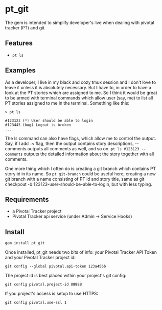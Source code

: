 pt_git
========

The gem is intended to simplify developer's live when dealing with pivotal tracker (PT) and git.

Features
--------

* `pt ls`

Examples
--------

As a developer, I live in my black and cozy tmux session and I don't love to leave it unless it is absolutely necessary.
But I have to, in order to have a look at the PT stories which are assigned to me.
So I think it would be great to be armed with terminal commands which allow user (say, me) to list all PT stories assigned to me in the terminal. Something like this:

```
> pt ls

#123123 (*) User should be able to login
#123445 (bug) Logout is broken
...

```


The ls command can also have flags, which allow me to control the output.
Say, if I add `-v` flag, then the output contains story descriptions, --comments outputs all comments as well, and so on.
`pt ls #123123 --comments` outputs the detailed information about the story together with all comments.

One more thing which I often do is creating a git branch which contains PT story id in its name.
So `pt git-branch` could be useful here, creating a new git branch with a name consisting of PT id and story title, same as git checkpout -b 123123-user-should-be-able-to-login, but with less typing.

Requirements
------------

* a Pivotal Tracker project
* Pivotal Tracker api service (under Admin -> Service Hooks)

Install
-------

``gem install pt_git``

Once installed, pt_git needs two bits of info: your Pivotal Tracker API Token and your Pivotal Tracker project id:

``git config --global pivotal.api-token 123a456b``

The project id is best placed within your project's git config:

``git config pivotal.project-id 88888``

If you project's access is setup to use HTTPS:

``git config pivotal.use-ssl 1``
